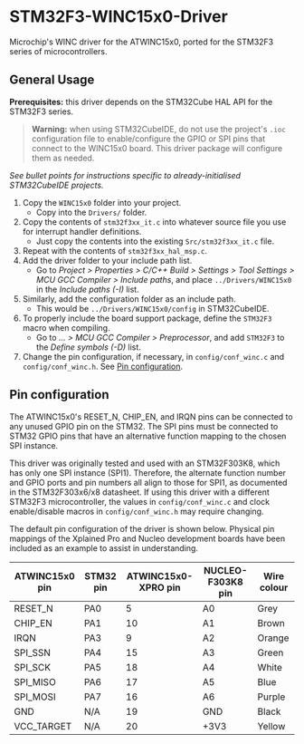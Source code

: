 # STM32F3-WINC15x0-Driver
Microchip's WINC driver for the ATWINC15x0, ported for the STM32F3 series of microcontrollers.

## General Usage
**Prerequisites:** this driver depends on the STM32Cube HAL API for the STM32F3 series.

> **Warning:** when using STM32CubeIDE, do not use the project's `.ioc` configuration file to enable/configure the GPIO or SPI pins that connect to the WINC15x0 board. This driver package will configure them as needed.

*See bullet points for instructions specific to already-initialised STM32CubeIDE projects.*

1. Copy the `WINC15x0` folder into your project.
    - Copy into the `Drivers/` folder.
2. Copy the contents of `stm32f3xx_it.c` into whatever source file you use for interrupt handler definitions.
    - Just copy the contents into the existing `Src/stm32f3xx_it.c` file.
3. Repeat with the contents of `stm32f3xx_hal_msp.c`.
4. Add the driver folder to your include path list.
    - Go to *Project > Properties > C/C++ Build > Settings > Tool Settings > MCU GCC Compiler > Include paths*, and place `../Drivers/WINC15x0` in the *Include paths (-I)* list.
5. Similarly, add the configuration folder as an include path.
    - This would be `../Drivers/WINC15x0/config` in STM32CubeIDE.
6. To properly include the board support package, define the `STM32F3` macro when compiling.
    - Go to *... > MCU GCC Compiler > Preprocessor*, and add `STM32F3` to the *Define symbols (-D)* list.
7. Change the pin configuration, if necessary, in `config/conf_winc.c` and `config/conf_winc.h`. See [Pin configuration](#pin-configuration).

## Pin configuration
The ATWINC15x0's RESET_N, CHIP_EN, and IRQN pins can be connected to any unused GPIO pin on the STM32. The SPI pins must be connected to STM32 GPIO pins that have an alternative function mapping to the chosen SPI instance.

This driver was originally tested and used with an STM32F303K8, which has only one SPI instance (SPI1). Therefore, the alternate function number and GPIO ports and pin numbers all align to those for SPI1, as documented in the STM32F303x6/x8 datasheet. If using this driver with a different STM32F3 microcontroller, the values in `config/conf_winc.c` and clock enable/disable macros in `config/conf_winc.h` may require changing.

The default pin configuration of the driver is shown below. Physical pin mappings of the Xplained Pro and Nucleo development boards have been included as an example to assist in understanding.

| ATWINC15x0 pin | STM32 pin | ATWINC15x0-XPRO pin | NUCLEO-F303K8 pin | Wire colour |
|----------------|-----------|---------------------|-------------------|-------------|
| RESET_N        | PA0       | 5                   | A0                | Grey        |
| CHIP_EN        | PA1       | 10                  | A1                | Brown       |
| IRQN           | PA3       | 9                   | A2                | Orange      |
| SPI_SSN        | PA4       | 15                  | A3                | Green       |
| SPI_SCK        | PA5       | 18                  | A4                | White       |
| SPI_MISO       | PA6       | 17                  | A5                | Blue        |
| SPI_MOSI       | PA7       | 16                  | A6                | Purple      |
| GND            | N/A       | 19                  | GND               | Black       |
| VCC_TARGET     | N/A       | 20                  | +3V3              | Yellow      |
